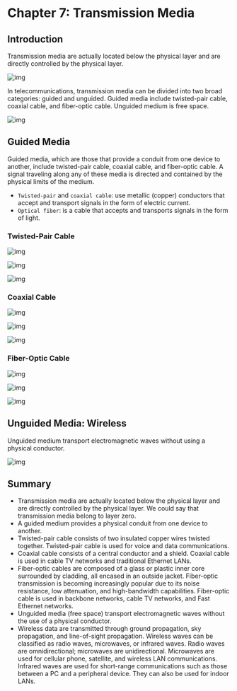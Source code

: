 # Chapter 7: Transmission Media

## Introduction

Transmission media are actually located below the physical layer and are directly controlled by the physical layer.

![img](./pic/ch7_1.png)

In telecommunications, transmission media can be divided into two broad categories: guided and unguided. Guided media include twisted-pair cable, coaxial cable, and fiber-optic cable. Unguided medium is free space.

![img](./pic/ch7_2.png)

## Guided Media

Guided media, which are those that provide a conduit from one device to another, include twisted-pair cable, coaxial cable, and fiber-optic cable. A signal traveling along any of these media is directed and contained by the physical limits of the medium.

- `Twisted-pair` and `coaxial cable`: use metallic (copper) conductors that accept and transport signals in the form of electric current.
- `Optical fiber`: is a cable that accepts and transports signals in the form of light.

### Twisted-Pair Cable

![img](./pic/ch7_3.png)

![img](./pic/ch7_5.png)

![img](./pic/ch7_6.png)

### Coaxial Cable

![img](./pic/ch7_7.png)

![img](./pic/ch7_8.png)

![img](./pic/ch7_9.png)

### Fiber-Optic Cable

![img](./pic/ch7_11.png)

![img](./pic/ch7_15.png)

![img](./pic/ch7_16.png)

## Unguided Media: Wireless

Unguided medium transport electromagnetic waves without using a physical conductor.

![img](./pic/ch7_17.png)

## Summary

- Transmission media are actually located below the physical layer and are directly controlled by the physical layer. We could say that transmission media belong to layer zero.
- A guided medium provides a physical conduit from one device to another.
- Twisted-pair cable consists of two insulated copper wires twisted together. Twisted-pair cable is used for voice and data communications.
- Coaxial cable consists of a central conductor and a shield. Coaxial cable is used in cable TV networks and traditional Ethernet LANs.
- Fiber-optic cables are composed of a glass or plastic inner core surrounded by cladding, all encased in an outside jacket. Fiber-optic transmission is becoming increasingly popular due to its noise resistance, low attenuation, and high-bandwidth capabilities. Fiber-optic cable is used in backbone networks, cable TV networks, and Fast Ethernet networks.
- Unguided media (free space) transport electromagnetic waves without the use of a physical conductor.
- Wireless data are transmitted through ground propagation, sky propagation, and line-of-sight propagation. Wireless waves can be classified as radio waves, microwaves, or infrared waves. Radio waves are omnidirectional; microwaves are unidirectional. Microwaves are used for cellular phone, satellite, and wireless LAN communications. Infrared waves are used for short-range communications such as those between a PC and a peripheral device. They can also be used for indoor LANs.
